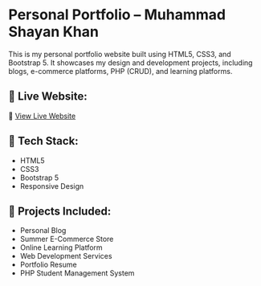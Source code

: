 # Personal Portfolio – Muhammad Shayan Khan

This is my personal portfolio website built using HTML5, CSS3, and Bootstrap 5. It showcases my design and development projects, including blogs, e-commerce platforms, PHP (CRUD), and learning platforms.

## 💼 Live Website:
🔗 [View Live Website](https://mshayank.github.io/mshayank/)

## 🚀 Tech Stack:
- HTML5
- CSS3
- Bootstrap 5
- Responsive Design

## 🔗 Projects Included:
- Personal Blog
- Summer E-Commerce Store
- Online Learning Platform
- Web Development Services
- Portfolio Resume
- PHP Student Management System
